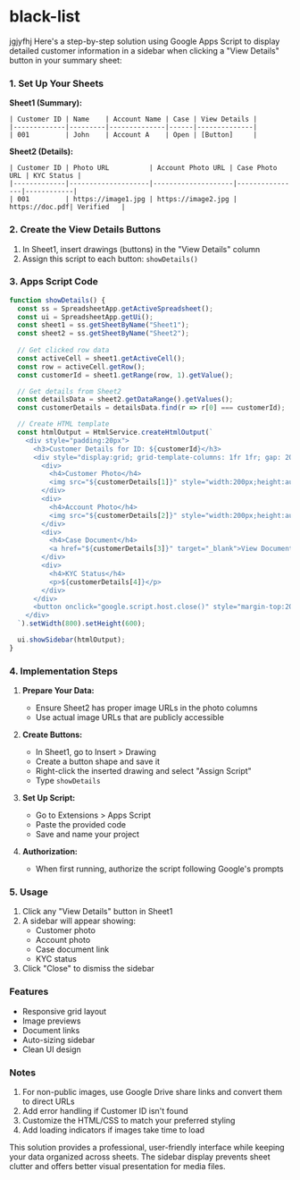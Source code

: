 # black-list
jgjyfhj
Here's a step-by-step solution using Google Apps Script to display detailed customer information in a sidebar when clicking a "View Details" button in your summary sheet:

### 1. Set Up Your Sheets

**Sheet1 (Summary):**
```
| Customer ID | Name    | Account Name | Case | View Details |
|-------------|---------|--------------|------|--------------|
| 001         | John    | Account A    | Open | [Button]     |
```

**Sheet2 (Details):**
```
| Customer ID | Photo URL          | Account Photo URL | Case Photo URL | KYC Status |
|-------------|--------------------|--------------------|----------------|------------|
| 001         | https://image1.jpg | https://image2.jpg | https://doc.pdf| Verified   |
```

### 2. Create the View Details Buttons

1. In Sheet1, insert drawings (buttons) in the "View Details" column
2. Assign this script to each button: `showDetails()`

### 3. Apps Script Code

```javascript
function showDetails() {
  const ss = SpreadsheetApp.getActiveSpreadsheet();
  const ui = SpreadsheetApp.getUi();
  const sheet1 = ss.getSheetByName("Sheet1");
  const sheet2 = ss.getSheetByName("Sheet2");
  
  // Get clicked row data
  const activeCell = sheet1.getActiveCell();
  const row = activeCell.getRow();
  const customerId = sheet1.getRange(row, 1).getValue();

  // Get details from Sheet2
  const detailsData = sheet2.getDataRange().getValues();
  const customerDetails = detailsData.find(r => r[0] === customerId);

  // Create HTML template
  const htmlOutput = HtmlService.createHtmlOutput(`
    <div style="padding:20px">
      <h3>Customer Details for ID: ${customerId}</h3>
      <div style="display:grid; grid-template-columns: 1fr 1fr; gap: 20px;">
        <div>
          <h4>Customer Photo</h4>
          <img src="${customerDetails[1]}" style="width:200px;height:auto;">
        </div>
        <div>
          <h4>Account Photo</h4>
          <img src="${customerDetails[2]}" style="width:200px;height:auto;">
        </div>
        <div>
          <h4>Case Document</h4>
          <a href="${customerDetails[3]}" target="_blank">View Document</a>
        </div>
        <div>
          <h4>KYC Status</h4>
          <p>${customerDetails[4]}</p>
        </div>
      </div>
      <button onclick="google.script.host.close()" style="margin-top:20px">Close</button>
    </div>
  `).setWidth(800).setHeight(600);

  ui.showSidebar(htmlOutput);
}
```

### 4. Implementation Steps

1. **Prepare Your Data:**
   - Ensure Sheet2 has proper image URLs in the photo columns
   - Use actual image URLs that are publicly accessible

2. **Create Buttons:**
   - In Sheet1, go to Insert > Drawing
   - Create a button shape and save it
   - Right-click the inserted drawing and select "Assign Script"
   - Type `showDetails`

3. **Set Up Script:**
   - Go to Extensions > Apps Script
   - Paste the provided code
   - Save and name your project

4. **Authorization:**
   - When first running, authorize the script following Google's prompts

### 5. Usage

1. Click any "View Details" button in Sheet1
2. A sidebar will appear showing:
   - Customer photo
   - Account photo
   - Case document link
   - KYC status
3. Click "Close" to dismiss the sidebar

### Features

- Responsive grid layout
- Image previews
- Document links
- Auto-sizing sidebar
- Clean UI design

### Notes

1. For non-public images, use Google Drive share links and convert them to direct URLs
2. Add error handling if Customer ID isn't found
3. Customize the HTML/CSS to match your preferred styling
4. Add loading indicators if images take time to load

This solution provides a professional, user-friendly interface while keeping your data organized across sheets. The sidebar display prevents sheet clutter and offers better visual presentation for media files.
